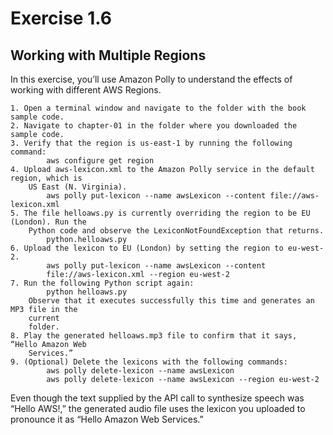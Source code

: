 # Exercise 1.6## Working with Multiple RegionsIn this exercise, you’ll use Amazon Polly to understand the effects of working withdifferent AWS Regions.	1. Open a terminal window and navigate to the folder with the book sample code.	2. Navigate to chapter-01 in the folder where you downloaded the sample code.	3. Verify that the region is us-east-1 by running the following command:			aws configure get region
	4. Upload aws-lexicon.xml to the Amazon Polly service in the default region, which is		US East (N. Virginia).			aws polly put-lexicon --name awsLexicon --content file://aws-lexicon.xml	5. The file helloaws.py is currently overriding the region to be EU (London). Run the		Python code and observe the LexiconNotFoundException that returns.			python.helloaws.py	6. Upload the lexicon to EU (London) by setting the region to eu-west-2.			aws polly put-lexicon --name awsLexicon --content			file://aws-lexicon.xml --region eu-west-2	7. Run the following Python script again:			python helloaws.py		Observe that it executes successfully this time and generates an MP3 file in the		current		folder.	8. Play the generated helloaws.mp3 file to confirm that it says, “Hello Amazon Web		Services.”	9. (Optional) Delete the lexicons with the following commands:			aws polly delete-lexicon --name awsLexicon			aws polly delete-lexicon --name awsLexicon --region eu-west-2Even though the text supplied by the API call to synthesize speech was “Hello AWS!,”the generated audio file uses the lexicon you uploaded to pronounce it as “Hello AmazonWeb Services.”